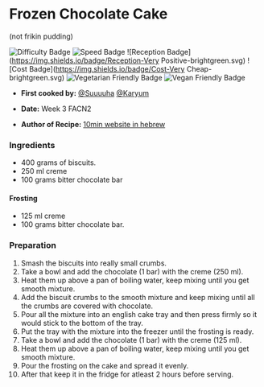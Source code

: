 # Frozen Chocolate Cake
(not frikin pudding)

![Difficulty Badge](https://img.shields.io/badge/Difficulty-10%25-brightgreen.svg)
![Speed Badge](https://img.shields.io/badge/Speed-10min-brightgreen.svg)
![Reception Badge](https://img.shields.io/badge/Reception-Very Positive-brightgreen.svg)
![Cost Badge](https://img.shields.io/badge/Cost-Very Cheap-brightgreen.svg)
![Vegetarian Friendly Badge](https://img.shields.io/badge/Vegetarian-True-brightgreen.svg)
![Vegan Friendly Badge](https://img.shields.io/badge/Vegan-False-red.svg)

+ **First cooked by:**
[@Suuuuha](https://github.com/suuuuha)
[@Karyum](https://github.com/karyum)

+ **Date:** Week 3 FACN2
+ **Author of Recipe:**
[10min website in hebrew](http://www.10dakot.co.il/%D7%A2%D7%95%D7%92%D7%AA-%D7%9B%D7%93%D7%95%D7%A8%D7%99-%D7%A9%D7%95%D7%A7%D7%95%D7%9C%D7%93/)

### Ingredients
- 400 grams of biscuits.
- 250 ml creme
- 100 grams bitter chocolate bar
#### Frosting
- 125 ml creme
- 100 grams bitter chocolate bar.

### Preparation

1. Smash the biscuits into really small crumbs.
2. Take a bowl and add the chocolate (1 bar) with the creme (250 ml).
3. Heat them up above a pan of boiling water, keep mixing until you get smooth mixture.
4. Add the biscuit crumbs to the smooth mixture and keep mixing until all the crumbs are covered with chocolate.
5. Pour all the mixture into an english cake tray and then press firmly so it would stick to the bottom of the tray.
6. Put the tray with the mixture into the freezer until the frosting is ready.
7. Take a bowl and add the chocolate (1 bar) with the creme (125 ml).
8. Heat them up above a pan of boiling water, keep mixing until you get smooth mixture.
9. Pour the frosting on the cake and spread it evenly.
10. After that keep it in the fridge for atleast 2 hours before serving.  
